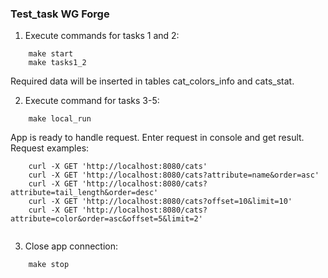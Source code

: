 ###  Test_task WG Forge


1. Execute commands for tasks 1 and 2:
```
    make start
    make tasks1_2
```
Required data will be inserted in tables cat_colors_info and cats_stat.

2. Execute command for tasks 3-5:   
```
    make local_run
```
App is ready to handle request.
Enter request in console and get result.\
Request examples:
```
    curl -X GET 'http://localhost:8080/cats'
    curl -X GET 'http://localhost:8080/cats?attribute=name&order=asc'
    curl -X GET 'http://localhost:8080/cats?attribute=tail_length&order=desc'
    curl -X GET 'http://localhost:8080/cats?offset=10&limit=10'
    curl -X GET 'http://localhost:8080/cats?attribute=color&order=asc&offset=5&limit=2'
    
```

3. Close app connection:
```
    make stop
```
